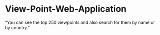 # View-Point-Web-Application
“You can see the top 250 viewpoints and also search for them by name or by country.”
